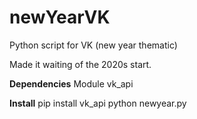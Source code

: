 # newYearVK
Python script for VK (new year thematic)

Made it waiting of the 2020s start.

**Dependencies**
Module vk_api

**Install**
pip install vk_api
python newyear.py
